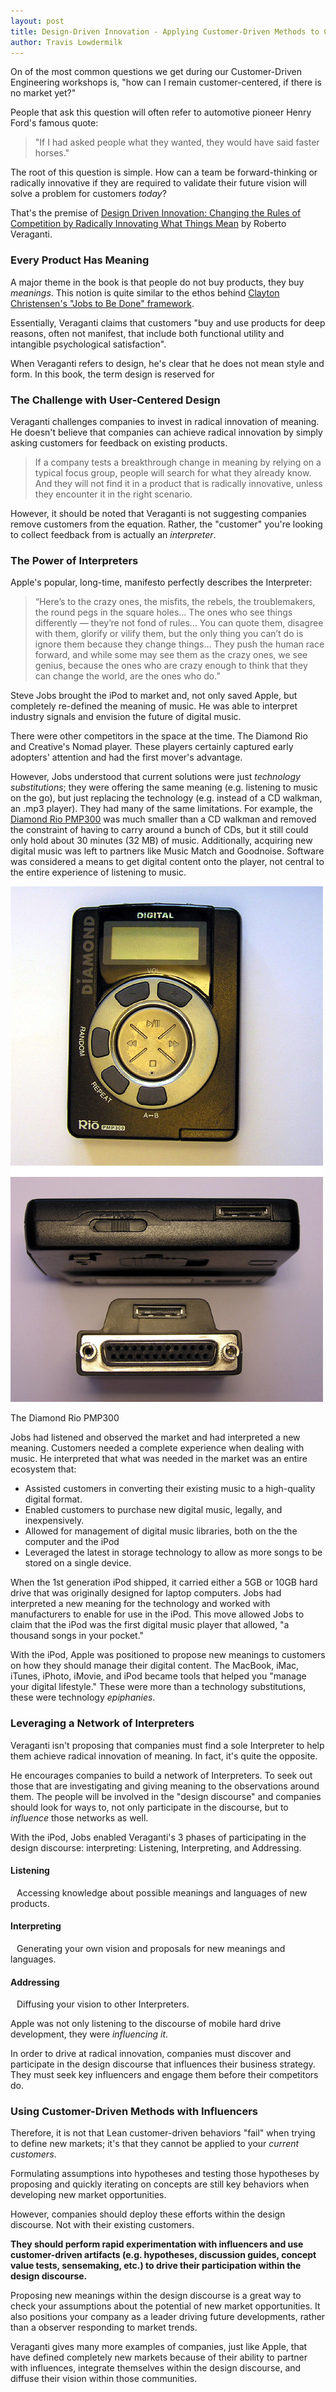 ```yaml
---
layout: post
title: Design-Driven Innovation - Applying Customer-Driven Methods to Create New Markets
author: Travis Lowdermilk
---
```

On of the most common questions we get during our Customer-Driven Engineering workshops is, "how can I remain customer-centered, if there is no market yet?"

People that ask this question will often refer to automotive pioneer Henry Ford's famous quote:

>"If I had asked people what they wanted, they would have said faster horses."

The root of this question is simple. How can a team be forward-thinking or radically innovative if they are required to validate their future vision will solve a problem for customers _today_?

That's the premise of [Design Driven Innovation: Changing the Rules of Competition by Radically Innovating What Things Mean](https://www.amazon.com/Design-Driven-Innovation-Competition-Innovating/dp/1422124827/ref=sr_1_3?ie=UTF8&qid=1534978069&sr=8-3&keywords=design-driven+innovation, "Design Driven Innovation: Changing the Rules of Competition by Radically Innovating What Things Mean") by Roberto Veraganti.

### Every Product Has Meaning
A major theme in the book is that people do not buy products, they buy _meanings_. This notion is quite similar to the ethos behind <a href="https://www.youtube.com/watch?v=Q63PZR7mG70">Clayton Christensen's "Jobs to Be Done" framework</a>.

Essentially, Veraganti claims that customers "buy and use products for deep reasons, often not manifest, that include both functional utility and intangible psychological satisfaction".

When Veraganti refers to design, he's clear that he does not mean style and form. In this book, the term design is reserved for 

### The Challenge with User-Centered Design 
Veraganti challenges companies to invest in radical innovation of meaning. He doesn't believe that companies can achieve radical innovation by simply asking customers for feedback on existing products.

>If a company tests a breakthrough change in meaning by relying on a typical focus group, people will search for what they already know. And they will not find it in a product that is radically innovative, unless they encounter it in the right scenario.

However, it should be noted that Veraganti is not suggesting companies remove customers from the equation. Rather, the "customer" you're looking to collect feedback from is actually an _interpreter_.

### The Power of Interpreters
Apple's popular, long-time, manifesto perfectly describes the Interpreter:

>“Here’s to the crazy ones, the misfits, the rebels, the troublemakers, the round pegs in the square holes… The ones who see things differently — they’re not fond of rules… You can quote them, disagree with them, glorify or vilify them, but the only thing you can’t do is ignore them because they change things… They push the human race forward, and while some may see them as the crazy ones, we see genius, because the ones who are crazy enough to think that they can change the world, are the ones who do.”

Steve Jobs brought the iPod to market and, not only saved Apple, but completely re-defined the meaning of music. He was able to interpret industry signals and envision the future of digital music.

There were other competitors in the space at the time. The Diamond Rio and Creative's Nomad player. These players certainly captured early adopters' attention and had the first mover's advantage.

However, Jobs understood that current solutions were just _technology substitutions_; they were offering the same meaning (e.g. listening to music on the go), but just replacing the technology (e.g. instead of a CD walkman, an .mp3 player). They had many of the same limitations. For example, the [Diamond Rio PMP300](https://en.wikipedia.org/wiki/Rio_PMP300, "Diamond Rio PMP300") was much smaller than a CD walkman and removed the constraint of having to carry around a bunch of CDs, but it still could only hold about 30 minutes (32 MB) of music. Additionally, acquiring new digital music was left to partners like Music Match and Goodnoise. Software was considered a means to get digital content onto the player, not central to the entire experience of listening to music.

![Older gentleman speaking to the DevDiv product team](/images/Design-Driven-Innovation/Rio_pmp300.jpg)

<span class="caption">The Diamond Rio PMP300</span>

Jobs had listened and observed the market and had interpreted a new meaning. Customers needed a complete experience when dealing with music. He interpreted that what was needed in the market was an entire ecosystem that:

* Assisted customers in converting their existing music to a high-quality digital format.
* Enabled customers to purchase new digital music, legally, and inexpensively.
* Allowed for management of digital music libraries, both on the the computer and the iPod
* Leveraged the latest in storage technology to allow as more songs to be stored on a single device.

When the 1st generation iPod shipped, it carried either a 5GB or 10GB hard drive that was originally designed for laptop computers. Jobs had interpreted a new meaning for the technology and worked with manufacturers to enable for use in the iPod. This move allowed Jobs to claim that the iPod was the first digital music player that allowed, "a thousand songs in your pocket."

With the iPod, Apple was positioned to propose new meanings to customers on how they should manage their digital content. The MacBook, iMac, iTunes, iPhoto, iMovie, and iPod became tools that helped you "manage your digital lifestyle." These were more than a technology substitutions, these were technology _epiphanies_.

### Leveraging a Network of Interpreters
Veraganti isn't proposing that companies must find a sole Interpreter to help them achieve radical innovation of meaning. In fact, it's quite the opposite.

He encourages companies to build a network of Interpreters. To seek out those that are investigating and giving meaning to the observations around them. The people will be involved in the "design discourse" and companies should look for ways to, not only participate in the discourse, but to _influence_ those networks as well.

With the iPod, Jobs enabled Veraganti's 3 phases of participating in the design discourse: interpreting: Listening, Interpreting, and Addressing.

#### Listening
<span style="margin-left:10px">Accessing knowledge about possible meanings and languages of new products.</span>

#### Interpreting
<span style="margin-left:10px">Generating your own vision and proposals for new meanings and languages.</span>

#### Addressing
<span style="margin-left:10px">Diffusing your vision to other Interpreters.</span>

Apple was not only listening to the discourse of mobile hard drive development, they were _influencing it_.

In order to drive at radical innovation, companies must discover and participate in the design discourse that influences their business strategy. They must seek key influencers and engage them before their competitors do.

### Using Customer-Driven Methods with Influencers
Therefore, it is not that Lean customer-driven behaviors "fail" when trying to define new markets; it's that they cannot be applied to your _current customers_.

Formulating assumptions into hypotheses and testing those hypotheses by proposing and quickly iterating on concepts are still key behaviors when developing new market opportunities.

However, companies should deploy these efforts within the design discourse. Not with their existing customers.

**They should perform rapid experimentation with influencers and use customer-driven artifacts (e.g. hypotheses, discussion guides, concept value tests, sensemaking, etc.) to drive their participation within the design discourse.**

Proposing new meanings within the design discourse is a great way to check your assumptions about the potential of new market opportunities. It also positions your company as a leader driving future developments, rather than a observer responding to market trends.

Veraganti gives many more examples of companies, just like Apple, that have defined completely new markets because of their ability to partner with influences, integrate themselves within the design discourse, and diffuse their vision within those communities.
